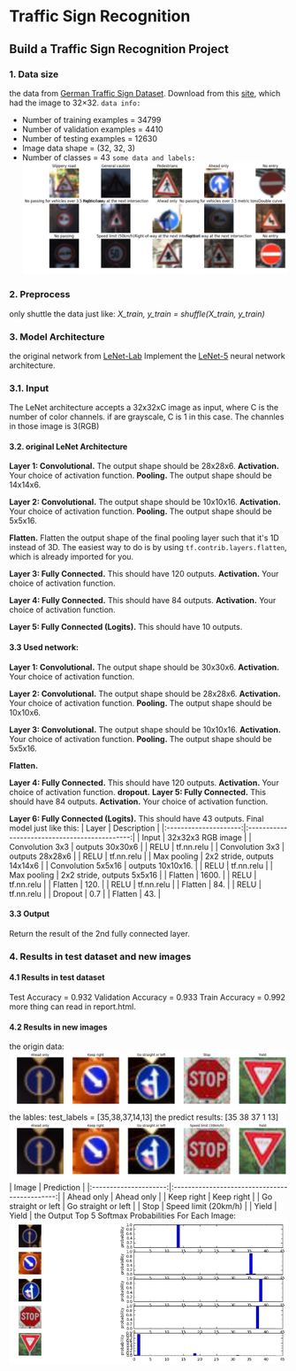 # **Traffic Sign Recognition** 
## **Build a Traffic Sign Recognition Project**

[//]: # (Image References)

[image1]: ./pics/data1.png "Visualization"
[image2]: ./pics/originNew.png "Testimages"
[image3]: ./pics/predictNew.png "predictResults"
[image4]: ./pics/softmax.png "predictResults"
### **1. Data size**
the data from  [German Traffic Sign Dataset](http://benchmark.ini.rub.de/?section=gtsrb&subsection=dataset).
Download from this [site](https://d17h27t6h515a5.cloudfront.net/topher/2017/February/5898cd6f_traffic-signs-data/traffic-signs-data.zip), which had the image to 32×32.
`data info:`
* Number of training examples = 34799
* Number of validation examples = 4410
* Number of testing examples = 12630
* Image data shape = (32, 32, 3)
* Number of classes = 43
`some data and labels:`
![alt text][image1]

### **2. Preprocess**
only shuttle the data just like: *X_train, y_train = shuffle(X_train, y_train)*

### **3. Model Architecture**
the original network from [LeNet-Lab](https://github.com/udacity/CarND-LeNet-Lab)
Implement the [LeNet-5](http://yann.lecun.com/exdb/lenet/) neural network architecture.
 ### 3.1. Input
The LeNet architecture accepts a 32x32xC image as input, where C is the number of color channels. if are grayscale, C is 1 in this case. The channles in those image is 3(RGB)

#### 3.2. original LeNet Architecture
**Layer 1: Convolutional.** The output shape should be 28x28x6.
**Activation.** Your choice of activation function.
**Pooling.** The output shape should be 14x14x6.

**Layer 2: Convolutional.** The output shape should be 10x10x16.
**Activation.** Your choice of activation function.
**Pooling.** The output shape should be 5x5x16.

**Flatten.** Flatten the output shape of the final pooling layer such that it's 1D instead of 3D. The easiest way to do is by using `tf.contrib.layers.flatten`, which is already imported for you.

**Layer 3: Fully Connected.** This should have 120 outputs.
**Activation.** Your choice of activation function.

**Layer 4: Fully Connected.** This should have 84 outputs.
**Activation.** Your choice of activation function.

**Layer 5: Fully Connected (Logits).** This should have 10 outputs.

#### 3.3  Used network:
**Layer 1: Convolutional.** The output shape should be 30x30x6.
**Activation.** Your choice of activation function.

**Layer 2: Convolutional.** The output shape should be 28x28x6.
**Activation.** Your choice of activation function.
**Pooling.** The output shape should be 10x10x6.

**Layer 3: Convolutional.** The output shape should be 10x10x16.
**Activation.** Your choice of activation function.
**Pooling.** The output shape should be 5x5x16.

**Flatten.** 

**Layer 4: Fully Connected.** This should have 120 outputs.
**Activation.** Your choice of activation function.
**dropout.**
**Layer 5: Fully Connected.** This should have 84 outputs.
**Activation.** Your choice of activation function.

**Layer 6: Fully Connected (Logits).** This should have 43 outputs.
Final model just like this: 
| Layer         		|     Description	        					| 
|:---------------------:|:---------------------------------------------:| 
| Input         		| 32x32x3 RGB image   							| 
| Convolution 3x3     	| outputs 30x30x6 	|
| RELU					| tf.nn.relu									|
| Convolution 3x3     	|  outputs 28x28x6 	|
| RELU					| tf.nn.relu									|
| Max pooling	      	| 2x2 stride,  outputs 14x14x6  				|
| Convolution 5x5x16    | outputs 10x10x16.      						|
| RELU					| tf.nn.relu									|
| Max pooling	      	| 2x2 stride,  outputs 5x5x16  		     		|
| Flatten				| 1600.        									|
| RELU					| tf.nn.relu									|
| Flatten				| 120.        									|
| RELU					| tf.nn.relu									|
| Flatten				| 84.        									|
| RELU					| tf.nn.relu									|
| Dropout				| 0.7											|
| Flatten				| 43.        									|

#### 3.3  Output
Return the result of the 2nd fully connected layer.

### **4. Results in test dataset and new images**
#### 4.1  Results in test dataset
Test Accuracy = 0.932
Validation Accuracy = 0.933
Train Accuracy = 0.992
more thing can read in report.html.
#### 4.2  Results in new images
the origin data:
![alt text][image2]
the lables: test_labels = [35,38,37,14,13]
the predict results: [35 38 37  1 13]
![alt text][image3]
| Image			        |     Prediction	        					| 
|:---------------------:|:---------------------------------------------:| 
| Ahead only      		| Ahead only   									| 
| Keep right     		| Keep right 									|
| Go straight or left	| Go straight or left							|
| Stop	      	    	| Speed limit (20km/h)			 				|
| Yield         		| Yield       					        		|
the Output Top 5 Softmax Probabilities For Each Image:
![alt text][image4]



